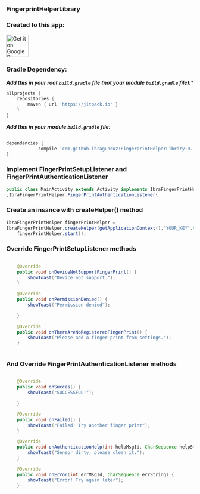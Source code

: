 ### FingerprintHelperLibrary
### Created to this app:
<a href="https://play.google.com/store/apps/details?id=com.eywinapps.applocker">
	<img alt="Get it on Google Play" src="https://play.google.com/intl/en_us/badges/images/generic/en-play-badge.png" height="60" />
</a>

### Gradle Dependency:


***Add this in your root `build.gradle` file (**not** your module `build.gradle` file):****
```gradle
allprojects {
    repositories {
        maven { url 'https://jitpack.io' }
    }
}
```

***Add this in your module `build.gradle` file:***  

```gradle

dependencies {
	        compile 'com.github.ibragunduz:FingerprintHelperLibrary:0.1'
}
```
### Implement FingerPrintSetupListener and FingerPrintAuthenticationListener
```java
public class MainActivity extends Activity implements IbraFingerPrintHelper.FingerPrintSetupListener
,IbraFingerPrintHelper.FingerPrintAuthenticationListener{

```
### Create an insance with createHelper() method
```java 
IbraFingerPrintHelper fingerPrintHelper = 
IbraFingerPrintHelper.createHelper(getApplicationContext(),"YOUR_KEY",this,this);
	fingerPrintHelper.start();
```
### Override FingerPrintSetupListener methods

```java

    @Override
    public void onDeviceNotSupportFingerPrint() {
        showToast("Device not support.");
    }

    @Override
    public void onPermissionDenied() {
        showToast("Permission denied");

    }

    @Override
    public void onThereAreNoRegisteredFingerPrint() {
        showToast("Please add a finger print from settings.");
    }
    
```
### And Override FingerPrintAuthenticationListener methods

```java

    @Override
    public void onSucces() {
        showToast("SUCCESSFUL!");

    }

    @Override
    public void onFailed() {
        showToast("Failed! Try another finger print");
    }

    @Override
    public void onAuthenticationHelp(int helpMsgId, CharSequence helpString) {
        showToast("Sensor dirty, please clean it.");
    }

    @Override
    public void onError(int errMsgId, CharSequence errString) {
        showToast("Error! Try again later");
    }

```



